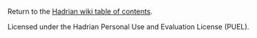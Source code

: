 Return to the [Hadrian wiki table of contents](Home).

Licensed under the Hadrian Personal Use and Evaluation License (PUEL).
